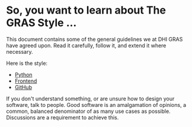 # So, you want to learn about The GRAS Style ...

This document contains some of the general guidelines we at DHI GRAS have agreed upon. Read it carefully, follow it, and extend it where necessary.

Here is the style:

* [Python](README-python.md)
* [Frontend](README-frontent.md)
* [GitHub](README-github.md)

If you don't understand something, or are unsure how to design your software, talk to people. Good software is an amalgamation of opinions, a common, balanced denominator of as many use cases as possible. Discussions are a requirement to achieve this.
